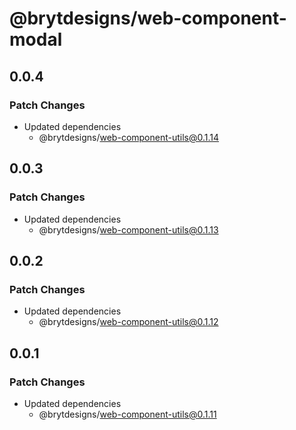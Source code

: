 # @brytdesigns/web-component-modal

## 0.0.4

### Patch Changes

- Updated dependencies
  - @brytdesigns/web-component-utils@0.1.14

## 0.0.3

### Patch Changes

- Updated dependencies
  - @brytdesigns/web-component-utils@0.1.13

## 0.0.2

### Patch Changes

- Updated dependencies
  - @brytdesigns/web-component-utils@0.1.12

## 0.0.1

### Patch Changes

- Updated dependencies
  - @brytdesigns/web-component-utils@0.1.11
